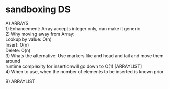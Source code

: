 # sandboxing DS
A) ARRAYS\
    1) Enhancement: Array accepts integer only, can make it generic  
    2) Why moving away from Array:  
        Lookup by value: O(n)  
        Insert: O(n)  
        Delete: O(n)  
    3) Whats the alternative: Use markers like and head and tail and move them around  
        runtime complexity for insertionwill go down to O(1) [ARRAYLIST]  
    4) When to use, when the number of elements to be inserted is known prior  

B) ARRAYLIST

